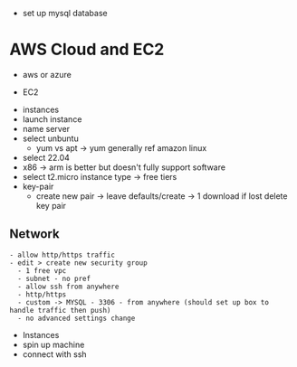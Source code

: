 - set up mysql database

# AWS Cloud and EC2

 - aws or azure

 - EC2
  
<!-- NOTE openvpn.net -->

 - instances
  - launch instance
  - name server
  - select unbuntu 
    - yum vs apt -> yum generally ref amazon linux
  - select 22.04
  - x86 -> arm is better but doesn't fully support software
  - select t2.micro instance type -> free tiers
  - key-pair
    - create new pair -> leave defaults/create -> 1 download if lost delete key pair
  
  ## Network
    - allow http/https traffic
    - edit > create new security group
      - 1 free vpc
      - subnet - no pref
      - allow ssh from anywhere
      - http/https
      - custom -> MYSQL - 3306 - from anywhere (should set up box to handle traffic then push)
      - no advanced settings change
  
  - Instances
   - spin up machine
   - connect with ssh

   